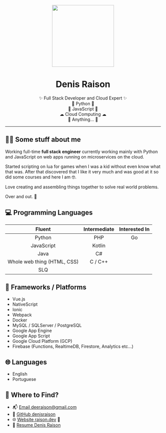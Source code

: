 <div class="info">
  <p align="center" class="header-image"><img src="https://i.ibb.co/rFDwkzZ/Denis-found-U-1-1.png" width="200"></p>
  <h1 class="name" align="center"><span>Denis Raison</span></h1>
  <p class="meta-data" align="center">
    ✨ Full Stack Developer and Cloud Expert ✨<br/>
    🐍 Python 🐍<br/> 
    👾 JavaScript 👾<br/>
    ☁ Cloud Computing ☁<br/>
    🤯 Anything... 🤯
  </p>
</div>

---

## 🙋‍♂️ Some stuff about me

Working full-time **full stack engineer** currently working mainly with Python and JavaScript on web apps running on microservices on the cloud.

Started scripting on lua for games when I was a kid without even know what that was.
After that discovered that I like it very much and was good at it so did some courses and here I am 🤓.

Love creating and assembling things together to solve real world problems.

Over and out. 🖖

## 💻 Programming Languages

| Fluent   |      Intermediate      |  Interested In |
|:----------:|:-------------:|:------:|
| Python |  PHP | Go |
| JavaScript |    Kotlin   |    |
| Java | C# |     |
| Whole web thing (HTML, CSS) | C / C++ |    |
| SLQ | |     |

## 🧩 Frameworks / Platforms
- Vue.js
- NativeScript
- Ionic
- Webpack
- Docker
- MySQL / SQLServer / PostgreSQL
- Google App Engine
- Google App Script
- Google Cloud Platform (GCP)
- Firebase (Functions, RealtimeDB, Firestore, Analytics etc...)

## 🌐 Languages
- English
- Portuguese

## 🔎 Where to Find?

- 📬 [Email deeraison@gmail.com](mailto:deeraison@gmail.com)
- 🐙 [GitHub denisraison](https://github.com/denisraison)
- 🌐 [Website raison.dev](https://raison.dev) 🔁
- 📜 [Resume Denis Raison](https://docs.google.com/document/d/1kD9a22VSWKjr1yYHF6xIh6LnSP7VqB4bsTHrHLXu8DA/edit?usp=sharing)
